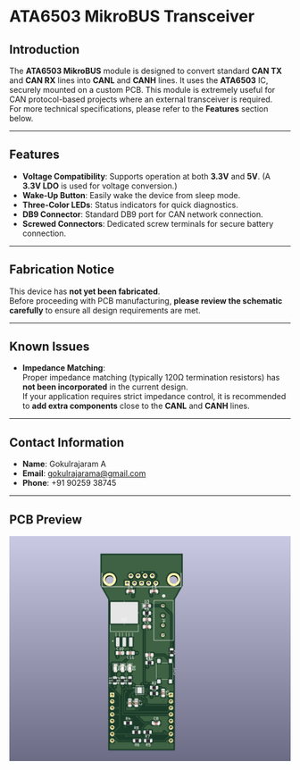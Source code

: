 # ATA6503 MikroBUS Transceiver

## Introduction
The **ATA6503 MikroBUS** module is designed to convert standard **CAN TX** and **CAN RX** lines into **CANL** and **CANH** lines. It uses the **ATA6503** IC, securely mounted on a custom PCB. This module is extremely useful for CAN protocol-based projects where an external transceiver is required.  
For more technical specifications, please refer to the **Features** section below.

---

## Features
- **Voltage Compatibility**: Supports operation at both **3.3V** and **5V**. (A **3.3V LDO** is used for voltage conversion.)
- **Wake-Up Button**: Easily wake the device from sleep mode.
- **Three-Color LEDs**: Status indicators for quick diagnostics.
- **DB9 Connector**: Standard DB9 port for CAN network connection.
- **Screwed Connectors**: Dedicated screw terminals for secure battery connection.

---

## Fabrication Notice
This device has **not yet been fabricated**.  
Before proceeding with PCB manufacturing, **please review the schematic carefully** to ensure all design requirements are met.

---

## Known Issues
- **Impedance Matching**:  
  Proper impedance matching (typically 120Ω termination resistors) has **not been incorporated** in the current design.  
  If your application requires strict impedance control, it is recommended to **add extra components** close to the **CANL** and **CANH** lines.

---

## Contact Information
- **Name**: Gokulrajaram A
- **Email**: gokulrajarama@gmail.com
- **Phone**: +91 90259 38745

---

## PCB Preview
![PCB Preview](PCB_photo.png)
